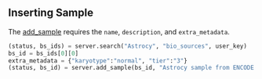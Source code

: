 ## Inserting Sample

The [add_sample](http://deepblue.mpi-inf.mpg.de/api.html#api-add_sample) requires the ```name```, ```description```, and ```extra_metadata```.


```python
(status, bs_ids) = server.search("Astrocy", "bio_sources", user_key)
bs_id = bs_ids[0][0]
extra_metadata = {"karyotype":"normal", "tier":"3"}
(status, bs_id) = server.add_sample(bs_id, "Astrocy sample from ENCODE cv", extra_metada, user_key)
```
